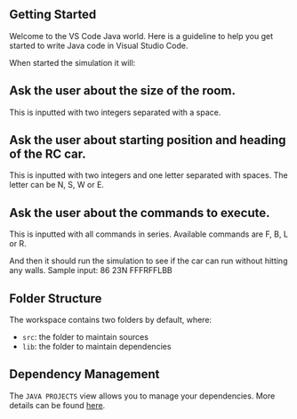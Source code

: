 ## Getting Started

Welcome to the VS Code Java world. Here is a guideline to help you get started to write Java code in Visual Studio Code.

When started the simulation it will:

## Ask the user about the size of the room.
This is inputted with two integers separated with a space.
## Ask the user about starting position and heading of the RC car.
This is inputted with two integers and one letter separated with spaces. The letter can be N, S, W or E.
## Ask the user about the commands to execute.
This is inputted with all commands in series. Available commands are F, B, L or R.

And then it should run the simulation to see if the car can run without hitting any walls.
Sample input: 86
23N FFFRFFLBB


## Folder Structure

The workspace contains two folders by default, where:

- `src`: the folder to maintain sources
- `lib`: the folder to maintain dependencies

## Dependency Management

The `JAVA PROJECTS` view allows you to manage your dependencies. More details can be found [here](https://github.com/microsoft/vscode-java-dependency#manage-dependencies).
